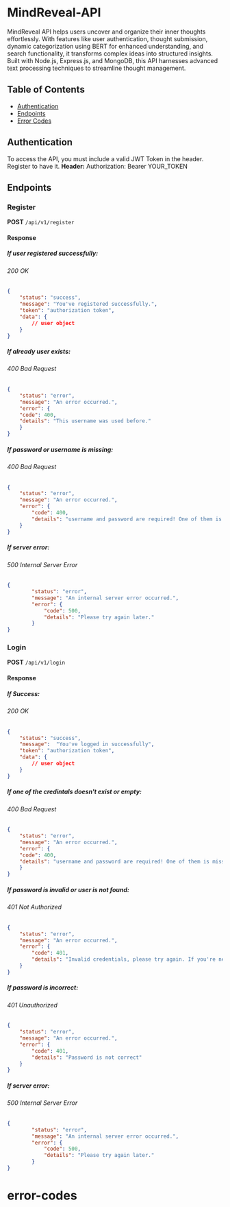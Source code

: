 # MindReveal-API
MindReveal API helps users uncover and organize their inner thoughts effortlessly. With features like user authentication, thought submission, dynamic categorization using BERT for enhanced understanding, and search functionality, it transforms complex ideas into structured insights. Built with Node.js, Express.js, and MongoDB, this API harnesses advanced text processing techniques to streamline thought management.

## Table of Contents
- [Authentication](#authentication)
- [Endpoints](#endpoints)
- [Error Codes](#error-codes)

## Authentication
To access the API, you must include a valid JWT Token in the header. Register to have it.
**Header:**
Authorization: Bearer YOUR_TOKEN

## Endpoints

### Register

**POST** `/api/v1/register`

#### Response

##### If user registered successfully:
###### 200 OK
```json
{
    "status": "success",
    "message": "You've registered successfully.",
    "token": "authorization token",
    "data": {
        // user object
    }
}
```

##### If already user exists:
###### 400 Bad Request
```json
{
    "status": "error",
    "message": "An error occurred.",
    "error": {
    "code": 400,
    "details": "This username was used before."
    }
}
```

##### If password or username is missing:
###### 400 Bad Request
```json
{
    "status": "error",
    "message": "An error occurred.",
    "error": {
        "code": 400,
        "details": "username and password are required! One of them is missing."
    }
}
```

##### If server error:
###### 500 Internal Server Error
```json
{
        "status": "error",
        "message": "An internal server error occurred.",
        "error": {
            "code": 500,
            "details": "Please try again later."
        }
}
```



### Login
**POST** `/api/v1/login`

#### Response

##### If Success:
###### 200 OK
```json
{
    "status": "success",
    "message":  "You've logged in successfully",
    "token": "authorization token",
    "data": {
        // user object
    }
}
```

##### If one of the credintals doesn't exist or empty:
###### 400 Bad Request
```json
{
    "status": "error",
    "message": "An error occurred.",
    "error": {
    "code": 400,
    "details": "username and password are required! One of them is missing."
    }
}
```

##### If password is invalid or user is not found:
###### 401 Not Authorized
```json
{
    "status": "error",
    "message": "An error occurred.",
    "error": {
        "code": 401,
        "details": "Invalid credentials, please try again. If you're new to the API, please register first!"
    }
}
```

##### If password is incorrect:
###### 401 Unauthorized
```json
{
    "status": "error",
    "message": "An error occurred.",
    "error": {
        "code": 401,
        "details": "Password is not correct"
    }
}
```

##### If server error:
###### 500 Internal Server Error
```json
{
        "status": "error",
        "message": "An internal server error occurred.",
        "error": {
            "code": 500,
            "details": "Please try again later."
        }
}
```


# error-codes
